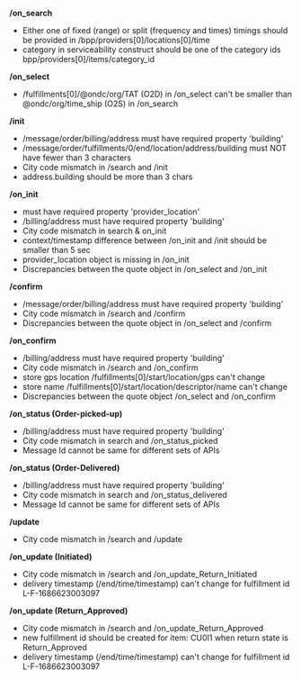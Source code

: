 **/on_search**
- Either one of fixed (range) or split (frequency and times) timings should be provided in /bpp/providers[0]/locations[0]/time
- category in serviceability construct should be one of the category ids bpp/providers[0]/items/category_id

**/on_select**
- /fulfillments[0]/@ondc/org/TAT (O2D) in /on_select can't be smaller than @ondc/org/time_ship (O2S) in /on_search

**/init**
- /message/order/billing/address must have required property 'building'
- /message/order/fulfillments/0/end/location/address/building must NOT have fewer than 3 characters
- City code mismatch in /search and /init
- address.building should be more than 3 chars

**/on_init**
-  must have required property 'provider_location'
- /billing/address must have required property 'building'
- City code mismatch in search & on_init
- context/timestamp difference between /on_init and /init should be smaller than 5 sec
- provider_location object is missing in /on_init
- Discrepancies between the quote object in /on_select and /on_init

**/confirm**
- /message/order/billing/address must have required property 'building'
- City code mismatch in /search and /confirm
- Discrepancies between the quote object in /on_select and /confirm

**/on_confirm**
- /billing/address must have required property 'building'
- City code mismatch in /search and /on_confirm
- store gps location /fulfillments[0]/start/location/gps can't change
- store name  /fulfillments[0]/start/location/descriptor/name can't change
- Discrepancies between the quote object /on_select and /on_confirm

**/on_status (Order-picked-up)**
- /billing/address must have required property 'building'
- City code mismatch in search and /on_status_picked
- Message Id cannot be same for different sets of APIs

**/on_status (Order-Delivered)**
- /billing/address must have required property 'building'
- City code mismatch in search and /on_status_delivered
- Message Id cannot be same for different sets of APIs

**/update**
- City code mismatch in /search and /update

**/on_update (Initiated)**
- City code mismatch in /search and /on_update_Return_Initiated
- delivery timestamp (/end/time/timestamp) can't change for fulfillment id L-F-1686623003097

**/on_update (Return_Approved)**
- City code mismatch in /search and /on_update_Return_Approved
- new fulfillment id should be created for item: CU0I1 when return state is Return_Approved
- delivery timestamp (/end/time/timestamp) can't change for fulfillment id L-F-1686623003097

